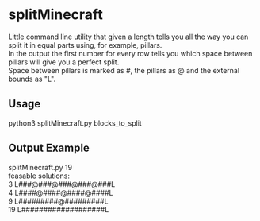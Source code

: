 # splitMinecraft
Little command line utility that given a length tells you all the way you can split it in equal parts using, for example, pillars.<br>
In the output the first number for every row tells you which space between pillars will give you a perfect split. <br>
Space between pillars is marked as #, the pillars as @ and the external bounds as "L". <br>

<h2>Usage</h2> 
    python3 splitMinecraft.py blocks_to_split

<h2>Output Example</h2>
    splitMinecraft.py 19 <br>
    feasable solutions: <br>
    3 L###@###@###@###@###L <br>
    4 L####@####@####@####L <br>
    9 L#########@#########L <br>
    19 L###################L <br>
